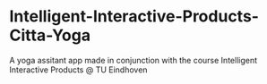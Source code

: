 # Intelligent-Interactive-Products-Citta-Yoga
A yoga assitant app made in conjunction with the course Intelligent Interactive Products @ TU Eindhoven
